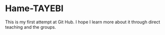 # Hame-TAYEBI
This is my first attempt at Git Hub. I hope I learn more about it through direct teaching and the groups.
